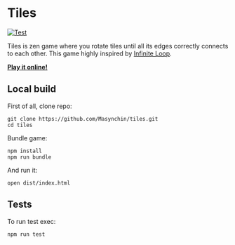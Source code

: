 # Tiles

[![Test](https://github.com/Masynchin/tiles/workflows/Test/badge.svg?even=push&branch=main)](https://github.com/Masynchin/tiles/actions?query=workflow%3ATest+event%3Apush+branch%3Amain)

Tiles is zen game where you rotate tiles
until all its edges correctly connects to each other.
This game highly inspired by
[Infinite Loop](https://www.youtube.com/watch?v=7TxSeoVM7CE).

**[Play it online!](https://masynchin.github.io/tiles/)**

## Local build

First of all, clone repo:

~~~shell
git clone https://github.com/Masynchin/tiles.git
cd tiles
~~~

Bundle game:

~~~shell
npm install
npm run bundle
~~~

And run it:

~~~shell
open dist/index.html
~~~

## Tests

To run test exec:

~~~shell
npm run test
~~~
